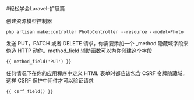 #轻松学会Laravel-扩展篇

创建资源模型控制器
```
php artisan make:controller PhotoController --resource --model=Photo
```

发送 PUT，PATCH 或者 DELETE 请求，你需要添加一个 _method 隐藏域字段来伪造 HTTP 动作。method_field 辅助函数可以为你创建这个字段
```
{{ method_field('PUT') }}
```

任何情况下在你的应用程序中定义 HTML 表单时都应该包含 CSRF 令牌隐藏域，这样 CSRF 保护中间件才可以验证请求
```
{{ csrf_field() }}
```